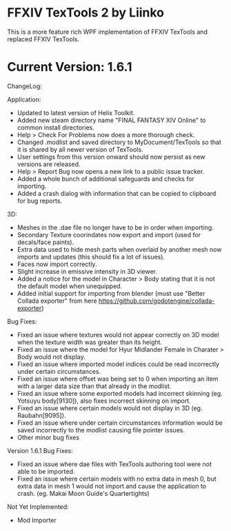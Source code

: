 
# FFXIV TexTools 2 by Liinko
This is a more feature rich WPF implementation of FFXIV TexTools and replaced FFXIV TexTools.

# Current Version: 1.6.1
ChangeLog:

Application:
 - Updated to latest version of Helix Toolkit.
 - Added new steam directory name "FINAL FANTASY XIV Online" to common install directories.
 - Help > Check For Problems now does a more thorough check.
 - Changed .modlist and saved directory to MyDocument/TexTools so that it is shared by all newer version of TexTools.
 - User settings from this version onward should now persist as new versions are released.
 - Help > Report Bug now opens a new link to a public issue tracker.
 - Added a whole bunch of additional safeguards and checks for importing.
 - Added a crash dialog with information that can be copied to clipboard for bug reports.
 
3D:
 - Meshes in the .dae file no longer have to be in order when importing.
 - Secondary Texture coorindates now export and import (used for decals/face paints).
 - Extra data used to hide mesh parts when overlaid by another mesh now imports and updates (this should fix a lot of issues).
 - Faces now import correctly.
 - Slight increase in emissive intensity in 3D viewer.
 - Added a notice for the model in Character > Body stating that it is not the default model when unequipped.
 - Added initial support for importing from blender (must use "Better Collada exporter" from here https://github.com/godotengine/collada-exporter)

Bug Fixes:
 - Fixed an issue where textures would not appear correctly on 3D model when the texture width was greater than its height.
 - Fixed an issue where the model for Hyur Midlander Female in Charater > Body would not display.
 - Fixed an issue where imported model indices could be read incorrectly under certain circumstances.
 - Fixed an issue where offset was being set to 0 when importing an item with a larger data size than that already in the modlist.
 - Fixed an issue where some exported models had incorrect skinning (eg. Yotsuyu body[9130]), also fixes incorrect skinning on import.
 - Fixed an issue where certain models would not display in 3D (eg. Raubahn[9095]).
 - Fixed an issue where under certain circumstances information would be saved incorrectly to the modlist causing file pointer issues.
 - Other minor bug fixes

Version 1.6.1 Bug Fixes:
 - Fixed an issue where dae files with TexTools authoring tool were not able to be imported.
 - Fixed an issue where certain models with no extra data in mesh 0, but extra data in mesh 1 would not import and cause the application to crash. (eg. Makai Moon Guide's Quartertights)

Not Yet Implemented:
* Mod Importer
